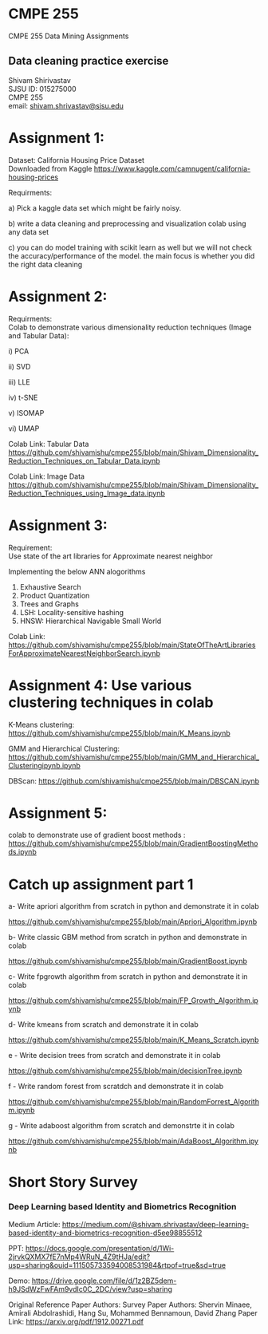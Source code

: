 # CMPE 255
CMPE 255 Data Mining Assignments
## Data cleaning practice exercise
Shivam Shirivastav  
SJSU ID: 015275000  
CMPE 255  
email: shivam.shrivastav@sjsu.edu

# Assignment 1: 

Dataset: California Housing Price Dataset  
Downloaded from Kaggle https://www.kaggle.com/camnugent/california-housing-prices

Requirments:  

a) Pick a kaggle data set which might be fairly noisy.  

b) write a data cleaning and preprocessing  and visualization colab using any data set

c) you can do model training with scikit learn as well but we will not check the accuracy/performance of the model. the main focus is whether you did the right data cleaning


# Assignment 2:

Requirments:  
Colab to demonstrate various dimensionality reduction techniques (Image and Tabular Data):

i) PCA

ii) SVD

iii) LLE

iv) t-SNE

v) ISOMAP

vi) UMAP

Colab Link: Tabular Data
https://github.com/shivamishu/cmpe255/blob/main/Shivam_Dimensionality_Reduction_Techniques_on_Tabular_Data.ipynb

Colab Link: Image Data
https://github.com/shivamishu/cmpe255/blob/main/Shivam_Dimensionality_Reduction_Techniques_using_Image_data.ipynb

# Assignment 3: 

Requirement:  
Use state of the art libraries for Approximate nearest neighbor  

Implementing the below ANN alogorithms

1. Exhaustive Search
2. Product Quantization
3. Trees and Graphs
4. LSH: Locality-sensitive hashing
5. HNSW: Hierarchical Navigable Small World

Colab Link: https://github.com/shivamishu/cmpe255/blob/main/StateOfTheArtLibrariesForApproximateNearestNeighborSearch.ipynb

# Assignment 4: Use various clustering techniques in colab
 

 K-Means clustering: https://github.com/shivamishu/cmpe255/blob/main/K_Means.ipynb  
 
 GMM and Hierarchical  Clustering: https://github.com/shivamishu/cmpe255/blob/main/GMM_and_Hierarchical_Clusteringipynb.ipynb
 
 DBScan:  https://github.com/shivamishu/cmpe255/blob/main/DBSCAN.ipynb  
 
 
 # Assignment 5:
colab to demonstrate use of gradient boost methods :  
https://github.com/shivamishu/cmpe255/blob/main/GradientBoostingMethods.ipynb



# Catch up assignment part 1

a- Write apriori algorithm from scratch in python and demonstrate it in colab

https://github.com/shivamishu/cmpe255/blob/main/Apriori_Algorithm.ipynb

 

b- Write classic GBM method from scratch in python and demonstrate in colab

https://github.com/shivamishu/cmpe255/blob/main/GradientBoost.ipynb

c- Write fpgrowth algorithm from scratch in python and demonstrate it in colab

https://github.com/shivamishu/cmpe255/blob/main/FP_Growth_Algorithm.ipynb

 

d- Write kmeans from scratch and demonstrate it in colab

https://github.com/shivamishu/cmpe255/blob/main/K_Means_Scratch.ipynb

 

e - Write decision trees from scratch and demonstrate it in colab

 https://github.com/shivamishu/cmpe255/blob/main/decisionTree.ipynb

 

f - Write random forest from scratdch and demonstrate it in colab

https://github.com/shivamishu/cmpe255/blob/main/RandomForrest_Algorithm.ipynb

 

g - Write adaboost algorithm from scratch and demonstrte it in colab

https://github.com/shivamishu/cmpe255/blob/main/AdaBoost_Algorithm.ipynb



# Short Story Survey

### **Deep Learning based Identity and Biometrics Recognition**

Medium Article: https://medium.com/@shivam.shrivastav/deep-learning-based-identity-and-biometrics-recognition-d5ee98855512

PPT: https://docs.google.com/presentation/d/1Wi-2jrvkQXMX7fE7nMp4WRuN_4Z9tHJa/edit?usp=sharing&ouid=111505733594008531984&rtpof=true&sd=true

Demo: https://drive.google.com/file/d/1z2BZ5dem-h9JSdWzFwFAm9vdIc0C_2DC/view?usp=sharing


Original Reference Paper Authors: Survey Paper Authors: Shervin Minaee, Amirali Abdolrashidi, Hang Su, Mohammed Bennamoun, David Zhang
Paper Link: https://arxiv.org/pdf/1912.00271.pdf  
  
